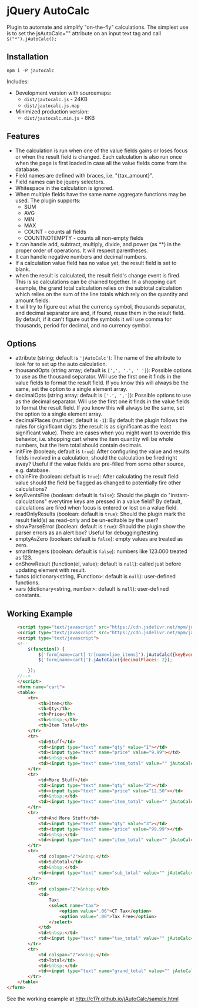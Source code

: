 # jQuery AutoCalc

Plugin to automate and simplify "on-the-fly" calculations.  The simplest use is to set the jsAutoCalc="" attribute on an input text tag and call `$("*").jAutoCalc();`

## Installation

`npm i -P jautocalc`

Includes:

- Development version with sourcemaps: 
	- `dist/jautocalc.js` - 24KB
	- `dist/jautocalc.js.map`
- Minimized production version: 
	- `dist/jautocalc.min.js` - 8KB

## Features

* The calculation is run when one of the value fields gains or loses focus or when the result field is changed.  Each calculation is also run once when the page is first loaded in case all the value fields come from the database.
* Field names are defined with braces, i.e. "{tax_amount}".
* Field names can be jquery selectors.
* Whitespace in the calculation is ignored.
* When multiple fields have the same name aggregate functions may be used.  The plugin supports:
	* SUM
	* AVG
	* MIN
	* MAX
	* COUNT - counts all fields
	* COUNTNOTEMPTY - counts all non-empty fields
* It can handle add, subtract, multiply, divide, and power (as **) in the proper order of operations.  It will respect parentheses.
* It can handle negative numbers and decimal numbers.
* If a calculation value field has no value yet, the result field is set to blank.
* when the result is calculated, the result field's change event is fired.  This is so calculations can be chained together.  In a shopping cart example, the grand total calculation relies on the subtotal calculation which relies on the sum of the line totals which rely on the quantity and amount fields.
* It will try to figure out what the currency symbol, thousands separator, and decimal separator are and, if found, reuse them in the result field.  By default, if it can't figure out the symbols it will use comma for thousands, period for decimal, and no currency symbol.

## Options

* attribute (string; default is `'jAutoCalc'`): The name of the attribute to look for to set up the auto calculation.
* thousandOpts (string array; default is `[',', '.', ' ']`): Possible options to use as the thousand separator.  Will use the first one it finds in the value fields to format the result field.  If you know this will always be the same, set the option to a single element array.
* decimalOpts (string array: default is `['.', ',']`): Possible options to use as the decimal separator.  Will use the first one it finds in the value fields to format the result field.  If you know this will always be the same, set the option to a single element array.
* decimalPlaces (number; default is `-1`): By default the plugin follows the rules for significant digits (the result is as significant as the least significant value).  There are cases when you might want to override this behavior, i.e. shopping cart where the item quantity will be whole numbers, but the item total should contain decimals.
* initFire (boolean; default is `true`): After configuring the value and results fields involved in a calculation, should the calculation be fired right away?  Useful if the value fields are pre-filled from some other source, e.g. database.
* chainFire (boolean: default is `true`): After calculating the result field value should the field be flagged as changed to potentially fire other calculations?
* keyEventsFire (boolean: default is `false`): Should the plugin do "instant-calculations" everytime keys are pressed in a value field?  By default, calculations are fired when focus is entered or lost on a value field.
* readOnlyResults (boolean: default is `true`): Should the plugin mark the result field(s) as read-only and be un-editable by the user?
* showParseError (boolean: default is `true`): Should the plugin show the parser errors as an alert box?  Useful for debugging/testing.
* emptyAsZero (boolean: default is `false`): empty values are treated as zero.
* smartIntegers (boolean: default is `false`): numbers like 123.000 treated as 123.
* onShowResult (function(el, value): default is `null`): called just before updating element with result.
* funcs (dictionary<string, IFunction>: default is `null`): user-defined functions.
* vars (dictionary<string, number>: default is `null`): user-defined constants.

## Working Example

```html
    <script type="text/javascript" src="https://cdn.jsdelivr.net/npm/jquery@3.6.0/dist/jquery.min.js"></script>
    <script type="text/javascript" src="https://cdn.jsdelivr.net/npm/jautocalc@1.3.1/dist/jautocalc.js"></script>
    <script type="text/javascript">
    <!--
    	$(function() {
    		$('form[name=cart] tr[name=line_items]').jAutoCalc({keyEventsFire: true, decimalPlaces: 2});
    		$('form[name=cart]').jAutoCalc({decimalPlaces: 2});

    	});
    //-->
    </script>
    <form name="cart">
	<table>
		<tr>
			<th>Item</th>
			<th>Qty</th>
			<th>Price</th>
			<th>&nbsp;</th>
			<th>Item Total</th>
		</tr>
		<tr>
			<td>Stuff</td>
			<td><input type="text" name="qty" value="1"></td>
			<td><input type="text" name="price" value="9.99"></td>
			<td>&nbsp;</td>
			<td><input type="text" name="item_total" value="" jAutoCalc="{qty} * {price}"></td>
		</tr>
		<tr>
			<td>More Stuff</td>
			<td><input type="text" name="qty" value="2"></td>
			<td><input type="text" name="price" value="12.50"></td>
			<td>&nbsp;</td>
			<td><input type="text" name="item_total" value="" jAutoCalc="{qty} * {price}"></td>
		</tr>
		<tr>
			<td>And More Stuff</td>
			<td><input type="text" name="qty" value="3"></td>
			<td><input type="text" name="price" value="99.99"></td>
			<td>&nbsp;</td>
			<td><input type="text" name="item_total" value="" jAutoCalc="{qty} * {price}"></td>
		</tr>
		<tr>
			<td colspan="2">&nbsp;</td>
			<td>Subtotal</td>
			<td>&nbsp;</td>
			<td><input type="text" name="sub_total" value="" jAutoCalc="SUM({item_total})"></td>
		</tr>
		<tr>
			<td colspan="2">&nbsp;</td>
			<td>
				Tax:
				<select name="tax">
					<option value=".06">CT Tax</option>
					<option value=".00">Tax Free</option>
				</select>
			</td>
			<td>&nbsp;</td>
			<td><input type="text" name="tax_total" value="" jAutoCalc="{sub_total} * {tax}"></td>
		</tr>
		<tr>
			<td colspan="2">&nbsp;</td>
			<td>Total</td>
			<td>&nbsp;</td>
			<td><input type="text" name="grand_total" value="" jAutoCalc="{sub_total} + {tax_total}"></td>
		</tr>
	</table>
</form>
```

See the working example at http://c17r.github.io/jAutoCalc/sample.html
